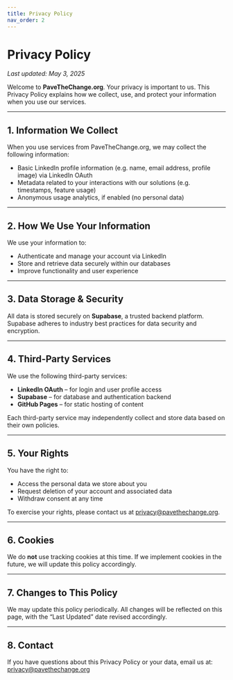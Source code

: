 ```yaml
---
title: Privacy Policy
nav_order: 2
---
```


# Privacy Policy

_Last updated: May 3, 2025_

Welcome to **PaveTheChange.org**. Your privacy is important to us. This Privacy Policy explains how we collect, use, and protect your information when you use our services.

---

## 1. Information We Collect

When you use services from PaveTheChange.org, we may collect the following information:

- Basic LinkedIn profile information (e.g. name, email address, profile image) via LinkedIn OAuth
- Metadata related to your interactions with our solutions (e.g. timestamps, feature usage)
- Anonymous usage analytics, if enabled (no personal data)

---

## 2. How We Use Your Information

We use your information to:

- Authenticate and manage your account via LinkedIn
- Store and retrieve data securely within our databases
- Improve functionality and user experience

---

## 3. Data Storage & Security

All data is stored securely on **Supabase**, a trusted backend platform. Supabase adheres to industry best practices for data security and encryption.

---

## 4. Third-Party Services

We use the following third-party services:

- **LinkedIn OAuth** – for login and user profile access
- **Supabase** – for database and authentication backend
- **GitHub Pages** – for static hosting of content

Each third-party service may independently collect and store data based on their own policies.

---

## 5. Your Rights

You have the right to:

- Access the personal data we store about you
- Request deletion of your account and associated data
- Withdraw consent at any time

To exercise your rights, please contact us at [privacy@pavethechange.org](mailto:privacy@pavethechange.org).

---

## 6. Cookies

We do **not** use tracking cookies at this time. If we implement cookies in the future, we will update this policy accordingly.

---

## 7. Changes to This Policy

We may update this policy periodically. All changes will be reflected on this page, with the “Last Updated” date revised accordingly.

---

## 8. Contact

If you have questions about this Privacy Policy or your data, email us at:  
[privacy@pavethechange.org](mailto:privacy@pavethechange.org)
